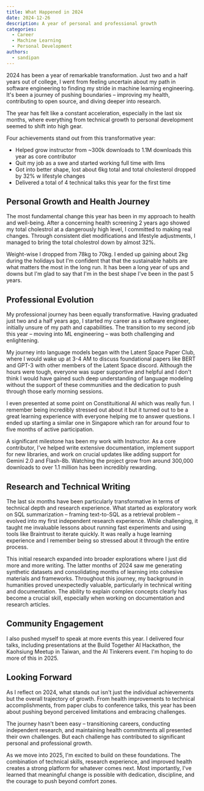 ```yaml
---
title: What Happened in 2024
date: 2024-12-26
description: A year of personal and professional growth
categories:
  - Career
  - Machine Learning
  - Personal Development
authors:
  - sandipan
---
```


2024 has been a year of remarkable transformation. Just two and a half years out of college, I went from feeling uncertain about my path in software engineering to finding my stride in machine learning engineering. It's been a journey of pushing boundaries – improving my health, contributing to open source, and diving deeper into research.

The year has felt like a constant acceleration, especially in the last six months, where everything from technical growth to personal development seemed to shift into high gear.

Four achievements stand out from this transformative year:

- Helped grow instructor from ~300k downloads to 1.1M downloads this year as core contributor
- Quit my job as a swe and started working full time with llms
- Got into better shape, lost about 6kg total and total cholesterol dropped by 32% w lifestyle changes
- Delivered a total of 4 technical talks this year for the first time

<!-- more -->

## Personal Growth and Health Journey

The most fundamental change this year has been in my approach to health and well-being. After a concerning health screening 2 years ago showed my total cholestrol at a dangerously high level, I committed to making real changes. Through consistent diet modifications and lifestyle adjustments, I managed to bring the total cholestrol down by almost 32%.

Weight-wise I dropped from 78kg to 70kg. I ended up gaining about 2kg during the holidays but I'm confident that that the sustainable habits are what matters the most in the long run. It has been a long year of ups and downs but I'm glad to say that I'm in the best shape I've been in the past 5 years.

## Professional Evolution

My professional journey has been equally transformative. Having graduated just two and a half years ago, I started my career as a software engineer, initially unsure of my path and capabilities. The transition to my second job this year – moving into ML engineering – was both challenging and enlightening.

My journey into language models began with the Latent Space Paper Club, where I would wake up at 3-4 AM to discuss foundational papers like BERT and GPT-3 with other members of the Latent Space discord. Although the hours were tough, everyone was super supportive and helpful and I don't think I would have gained such deep understanding of language modeling without the support of these communities and the dedication to push through those early morning sessions.

I even presented at some point on Constituitional AI which was really fun. I remember being incredibly stressed out about it but it turned out to be a great learning experience with everyone helping me to answer questions. I ended up starting a similar one in Singapore which ran for around four to five months of active participation.

A significant milestone has been my work with Instructor. As a core contributor, I've helped write extensive documentation, implement support for new libraries, and work on crucial updates like adding support for Gemini 2.0 and Flash-8b. Watching the project grow from around 300,000 downloads to over 1.1 million has been incredibly rewarding.

## Research and Technical Writing

The last six months have been particularly transformative in terms of technical depth and research experience. What started as exploratory work on SQL summarization – framing text-to-SQL as a retrieval problem – evolved into my first independent research experience. While challenging, it taught me invaluable lessons about running fast experiments and using tools like Braintrust to iterate quickly. It was really a huge learning experience and I remember being so stressed about it through the entire process.

This initial research expanded into broader explorations where I just did more and more writing. The latter months of 2024 saw me generating synthetic datasets and consolidating months of learning into cohesive materials and frameworks. Throughout this journey, my background in humanities proved unexpectedly valuable, particularly in technical writing and documentation. The ability to explain complex concepts clearly has become a crucial skill, especially when working on documentation and research articles.

## Community Engagement

I also pushed myself to speak at more events this year. I delivered four talks, including presentations at the Build Together AI Hackathon, the Kaohsiung Meetup in Taiwan, and the AI Tinkerers event. I'm hoping to do more of this in 2025.

## Looking Forward

As I reflect on 2024, what stands out isn't just the individual achievements but the overall trajectory of growth. From health improvements to technical accomplishments, from paper clubs to conference talks, this year has been about pushing beyond perceived limitations and embracing challenges.

The journey hasn't been easy – transitioning careers, conducting independent research, and maintaining health commitments all presented their own challenges. But each challenge has contributed to significant personal and professional growth.

As we move into 2025, I'm excited to build on these foundations. The combination of technical skills, research experience, and improved health creates a strong platform for whatever comes next. Most importantly, I've learned that meaningful change is possible with dedication, discipline, and the courage to push beyond comfort zones.
